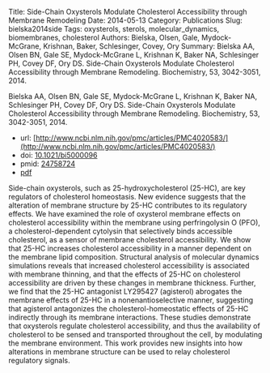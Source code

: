 Title: Side-Chain Oxysterols Modulate Cholesterol Accessibility through Membrane Remodeling
Date: 2014-05-13
Category: Publications
Slug: bielska2014side
Tags: oxysterols, sterols, molecular_dynamics, biomembranes, cholesterol
Authors: Bielska, Olsen, Gale, Mydock-McGrane, Krishnan, Baker, Schlesinger, Covey, Ory
Summary: Bielska AA, Olsen BN, Gale SE, Mydock-McGrane L, Krishnan K, Baker NA, Schlesinger PH, Covey DF, Ory DS. Side-Chain Oxysterols Modulate Cholesterol Accessibility through Membrane Remodeling. Biochemistry, 53, 3042-3051, 2014. 

Bielska AA, Olsen BN, Gale SE, Mydock-McGrane L, Krishnan K, Baker NA, Schlesinger PH, Covey DF, Ory DS. Side-Chain Oxysterols Modulate Cholesterol Accessibility through Membrane Remodeling. Biochemistry, 53, 3042-3051, 2014. 

* url: [http://www.ncbi.nlm.nih.gov/pmc/articles/PMC4020583/](http://www.ncbi.nlm.nih.gov/pmc/articles/PMC4020583/)
* doi: [10.1021/bi5000096](http://dx.doi.org/10.1021/bi5000096)
* pmid: [24758724](http://www.ncbi.nlm.nih.gov/pubmed/24758724)
* [pdf](http://sobolevnrm.github.io/papers/bielska2014side.pdf)

Side-chain oxysterols, such as 25-hydroxycholesterol (25-HC), are key regulators of cholesterol homeostasis. New evidence suggests that the alteration of membrane structure by 25-HC contributes to its regulatory effects. We have examined the role of oxysterol membrane effects on cholesterol accessibility within the membrane using perfringolysin O (PFO), a cholesterol-dependent cytolysin that selectively binds accessible cholesterol, as a sensor of membrane cholesterol accessibility. We show that 25-HC increases cholesterol accessibility in a manner dependent on the membrane lipid composition. Structural analysis of molecular dynamics simulations reveals that increased cholesterol accessibility is associated with membrane thinning, and that the effects of 25-HC on cholesterol accessibility are driven by these changes in membrane thickness. Further, we find that the 25-HC antagonist LY295427 (agisterol) abrogates the membrane effects of 25-HC in a nonenantioselective manner, suggesting that agisterol antagonizes the cholesterol-homeostatic effects of 25-HC indirectly through its membrane interactions. These studies demonstrate that oxysterols regulate cholesterol accessibility, and thus the availability of cholesterol to be sensed and transported throughout the cell, by modulating the membrane environment. This work provides new insights into how alterations in membrane structure can be used to relay cholesterol regulatory signals.
